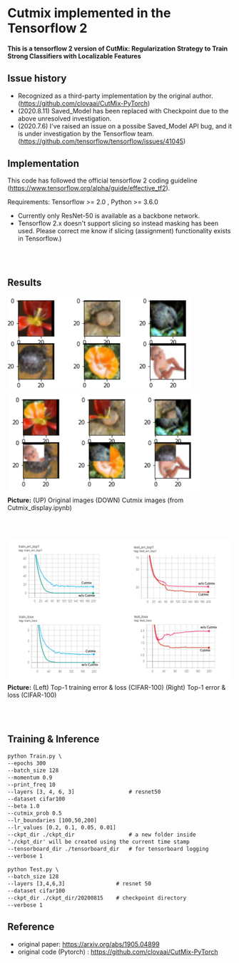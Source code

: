
# Cutmix implemented in the Tensorflow 2

#### This is a tensorflow 2 version of CutMix: Regularization Strategy to Train Strong Classifiers with Localizable Features 

## Issue history
-  Recognized as a third-party implementation by the original author. (https://github.com/clovaai/CutMix-PyTorch)
- (2020.8.11) Saved_Model has been replaced with Checkpoint due to the above unresolved investigation.
- (2020.7.6) I've raised an issue on a possibe Saved_Model API bug, and it is under investigation by the Tensorflow team.    (https://github.com/tensorflow/tensorflow/issues/41045) 


## Implementation
This code has followed the official tensorflow 2 coding guideline (https://www.tensorflow.org/alpha/guide/effective_tf2). 

Requirements: Tensorflow >= 2.0 , Python >= 3.6.0

- Currently only ResNet-50 is available as a backbone network.
- Tensorflow 2.x doesn't support slicing so instead masking has been used. Please correct me know if slicing (assignment) functionality exists in Tensorflow.)  

<br/>
<br/>

## Results

![Representative image](https://github.com/jis478/Tensorflow/blob/master/TF2.0/Cutmix/imgs/original.PNG) \
![Representative image](https://github.com/jis478/Tensorflow/blob/master/TF2.0/Cutmix/imgs/cutmix.PNG) \
**Picture:** (UP) Original images (DOWN) Cutmix images (from Cutmix_display.ipynb)

<br/>
<br/>

![Representative image](https://github.com/jis478/Tensorflow/blob/master/TF2.0/Cutmix/imgs/plots3.PNG) \
**Picture:**  (Left) Top-1 training error & loss (CIFAR-100)   (Right) Top-1 error & loss (CIFAR-100) 
                            
<br/>
<br/>

## Training & Inference 

``` 
python Train.py \
--epochs 300
--batch_size 128
--momentum 0.9
--print_freq 10
--layers [3, 4, 6, 3]                 # resnet50
--dataset cifar100
--beta 1.0
--cutmix_prob 0.5
--lr_boundaries [100,50,200]
--lr_values [0.2, 0.1, 0.05, 0.01]
--ckpt_dir ./ckpt_dir                 # a new folder inside './ckpt_dir' will be created using the current time stamp 
--tensorboard_dir ./tensorboard_dir   # for tensorboard logging
--verbose 1
```


``` 
python Test.py \
--batch_size 128
--layers [3,4,6,3]                # resnet 50
--dataset cifar100
--ckpt_dir ./ckpt_dir/20200815    # checkpoint directory  
--verbose 1
```

## Reference
- original paper: https://arxiv.org/abs/1905.04899
- original code (Pytorch) : https://github.com/clovaai/CutMix-PyTorch
